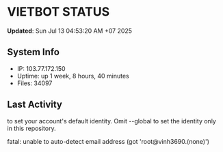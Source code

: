 # VIETBOT STATUS
**Updated**: Sun Jul 13 04:53:20 AM +07 2025

## System Info
- IP: 103.77.172.150
- Uptime: up 1 week, 8 hours, 40 minutes
- Files: 34097

## Last Activity

to set your account's default identity.
Omit --global to set the identity only in this repository.

fatal: unable to auto-detect email address (got 'root@vinh3690.(none)')

